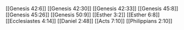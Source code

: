 [[Genesis 42:6]]
[[Genesis 42:30]]
[[Genesis 42:33]]
[[Genesis 45:8]]
[[Genesis 45:26]]
[[Genesis 50:9]]
[[Esther 3:2]]
[[Esther 6:8]]
[[Ecclesiastes 4:14]]
[[Daniel 2:48]]
[[Acts 7:10]]
[[Philippians 2:10]]
